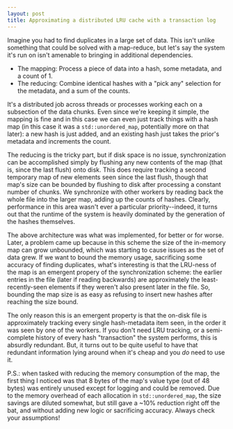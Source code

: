```yaml
---
layout: post
title: Approximating a distributed LRU cache with a transaction log
---
```


Imagine you had to find duplicates in a large set of data. This isn't unlike something that could be
solved with a map-reduce, but let's say the system it's run on isn't amenable to bringing in
additional dependencies.

- The mapping: Process a piece of data into a hash, some metadata, and a count of 1.
- The reducing: Combine identical hashes with a "pick any" selection for the metadata, and a sum of
  the counts.

It's a distributed job across threads or processes working each on a subsection of the data chunks.
Even since we're keeping it simple, the mapping is fine and in this case we can even just track
things with a hash map (in this case it was a `std::unordered_map`, potentially more on that later):
a new hash is just added, and an existing hash just takes the prior's metadata and increments the
count.

The reducing is the tricky part, but if disk space is no issue, synchronization can be accomplished
simply by flushing any new contents of the map (that is, since the last flush) onto disk. This does
require tracking a second temporary map of new elements seen since the last flush, though that map's
size can be bounded by flushing to disk after processing a constant number of chunks. We synchronize
with other workers by reading back the whole file into the larger map, adding up the counts of
hashes. Clearly, performance in this area wasn't ever a particular priority--indeed, it turns out
that the runtime of the system is heavily dominated by the generation of the hashes themselves.

The above architecture was what was implemented, for better or for worse. Later, a problem came up
because in this scheme the size of the in-memory map can grow unbounded, which was starting to cause
issues as the set of data grew. If we want to bound the memory usage, sacrificing some accuracy of
finding duplicates, what's interesting is that the LRU-ness of the map is an emergent propery of the
synchronization scheme: the earlier entries in the file (later if reading backwards) are
approximately the least-recently-seen elements if they weren't also present later in the file. So,
bounding the map size is as easy as refusing to insert new hashes after reaching the size bound.

The only reason this is an emergent property is that the on-disk file is approximately tracking
every single hash-metadata item seen, in the order it was seen by one of the workers. If you don't
need LRU tracking, or a semi-complete history of every hash "transaction" the system performs, this
is absurdly redundant. But, it turns out to be quite useful to have that redundant information lying
around when it's cheap and you _do_ need to use it.

P.S.: when tasked with reducing the memory consumption of the map, the first thing I noticed was
that 8 bytes of the map's value type (out of 48 bytes) was entirely unused except for logging and
could be removed. Due to the memory overhead of each allocation in `std::unordered_map`, the size
savings are diluted somewhat, but still gave a ~10% reduction right off the bat, and without adding
new logic or sacrificing accuracy. Always check your assumptions!
